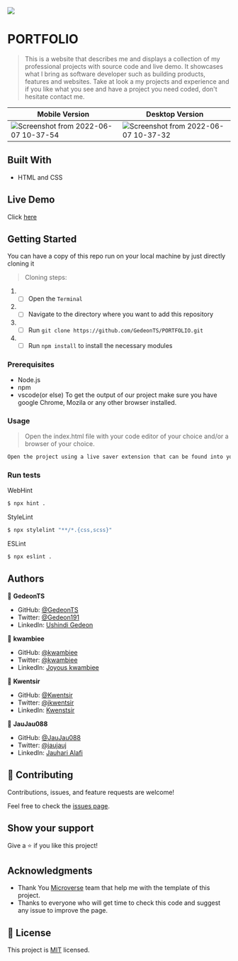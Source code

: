 ![](https://img.shields.io/badge/Microverse-blueviolet)
# PORTFOLIO

> This is a website that describes me and displays a collection of my professional projects with source code and live demo. It showcases what I bring as software developer such as building products, features and websites. Take at look a my projects and experience and if you like what you see and have a project you need coded, don't hesitate contact me.

| Mobile Version                                                                  | Desktop Version                                           |
| --------------------------------------------------------------------------------| --------------------------------------------------------- |
|![Screenshot from 2022-06-07 10-37-54](https://user-images.githubusercontent.com/97834160/172338762-74599d1f-8812-4a0c-b66d-e3224f95db29.png)|![Screenshot from 2022-06-07 10-37-32](https://user-images.githubusercontent.com/97834160/172338531-30868755-9b35-4a56-b52b-72d29eebcd49.png)|

## Built With

- HTML and CSS

## Live Demo

Click [here](https://portfoliogts.netlify.app/)

## Getting Started

You can have a copy of this repo run on your local machine by just directly cloning it

> Cloning steps:

1. - [ ] Open the `Terminal`
2. - [ ] Navigate to the directory where you want to add this repository
3. - [ ] Run `git clone https://github.com/GedeonTS/PORTFOLIO.git`
4. - [ ] Run `npm install` to install the necessary modules

### Prerequisites

- Node.js
- npm
- vscode(or else)
To get the output of our project make sure you have google Chrome, Mozila or any other browser installed.

### Usage

> Open the index.html file with your code editor of your choice and/or a browser of your choice.
```bash
Open the project using a live saver extension that can be found into your code editor.
```

### Run tests

WebHint
```bash
$ npx hint .
```

StyleLint
```bash
$ npx stylelint "**/*.{css,scss}"
```

ESLint
```bash
$ npx eslint .
```

## Authors

👤 **GedeonTS**

- GitHub: [@GedeonTS](https://github.com/GedeonTS)
- Twitter: [@Gedeon191](https://twitter.com/Gedeon191)
- LinkedIn: [Ushindi Gedeon](https://linkedin.com/in/ushindi-gedeon-73032a228)

👤 **kwambiee**
- GitHub: [@kwambiee](https://github.com/kwambiee)
- Twitter: [@kwambiee](https://twitter.com/JkKwamboka)
- LinkedIn: [Joyous kwambiee](https://linkedin.com/)

👤 **Kwentsir**
- GitHub: [@Kwentsir](https://github.com/Kwentsir)
- Twitter: [@jkwentsir](https://twitter.com/jkwentsir)
- LinkedIn: [Kwenstsir](https://linkedin.com/in/)

👤 **JauJau088**
- GitHub: [@JauJau088](https://github.com/JauJau088)
- Twitter: [@jaujauj](https://twitter.com/jaujauj)
- LinkedIn: [Jauhari Alafi](https://linkedin.com/in/jauhari-alafi-7295b821a/)

## 🤝 Contributing

Contributions, issues, and feature requests are welcome!

Feel free to check the [issues page](../../issues/).

## Show your support

Give a ⭐️ if you like this project!

## Acknowledgments

- Thank You [Microverse](www.microverse.org) team that help me with the template of this project.
- Thanks to everyone who will get time to check this code and suggest any issue to improve the page.

## 📝 License

This project is [MIT](./MIT.md) licensed.
